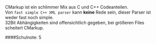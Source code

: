 CMarkup ist ein schlimmer Mix aus C und C++ Codeanteilen.  
Von `fast simple C++ XML parser` kann **keine** Rede sein, dieser Parser ist weder fast noch simple.  
32Bit Abhängigkeiten sind offensichtlich gegeben, bei größeren Files scheitert CMarkup.  

####Schulnote: 5
